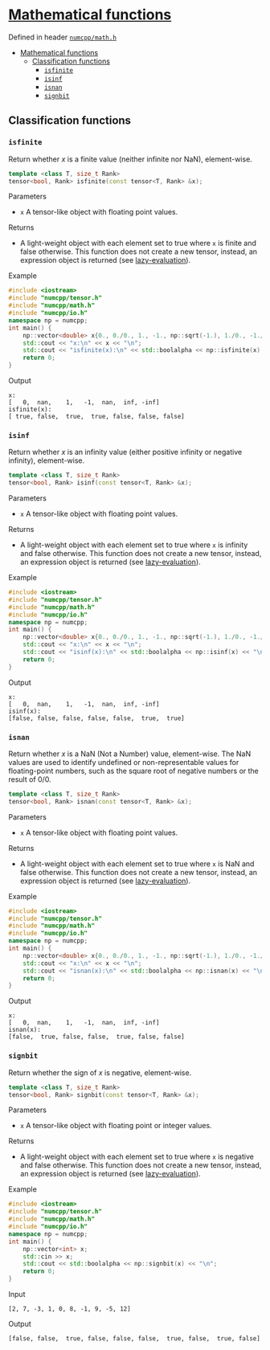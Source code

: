 # [Mathematical functions](readme.md)

Defined in header [`numcpp/math.h`](/include/numcpp/math.h)

- [Mathematical functions](#mathematical-functions)
  - [Classification functions](#classification-functions)
    - [`isfinite`](#isfinite)
    - [`isinf`](#isinf)
    - [`isnan`](#isnan)
    - [`signbit`](#signbit)

## Classification functions

### `isfinite`

Return whether $x$ is a finite value (neither infinite nor NaN), element-wise.
```cpp
template <class T, size_t Rank>
tensor<bool, Rank> isfinite(const tensor<T, Rank> &x);
```

Parameters

* `x` A tensor-like object with floating point values.

Returns

* A light-weight object with each element set to true where `x` is finite and false otherwise. This function does not create a new tensor, instead, an expression object is returned (see [lazy-evaluation](/doc/Tensor%20class/Tensor/Operators.md)).

Example

```cpp
#include <iostream>
#include "numcpp/tensor.h"
#include "numcpp/math.h"
#include "numcpp/io.h"
namespace np = numcpp;
int main() {
    np::vector<double> x{0., 0./0., 1., -1., np::sqrt(-1.), 1./0., -1./0.};
    std::cout << "x:\n" << x << "\n";
    std::cout << "isfinite(x):\n" << std::boolalpha << np::isfinite(x) << "\n";
    return 0;
}
```

Output

```
x:
[   0,  nan,    1,   -1,  nan,  inf, -inf]
isfinite(x):
[ true, false,  true,  true, false, false, false]
```

### `isinf`

Return whether $x$ is an infinity value (either positive infinity or negative infinity), element-wise.
```cpp
template <class T, size_t Rank>
tensor<bool, Rank> isinf(const tensor<T, Rank> &x);
```

Parameters

* `x` A tensor-like object with floating point values.

Returns

* A light-weight object with each element set to true where `x` is infinity and false otherwise. This function does not create a new tensor, instead, an expression object is returned (see [lazy-evaluation](/doc/Tensor%20class/Tensor/Operators.md)).

Example

```cpp
#include <iostream>
#include "numcpp/tensor.h"
#include "numcpp/math.h"
#include "numcpp/io.h"
namespace np = numcpp;
int main() {
    np::vector<double> x{0., 0./0., 1., -1., np::sqrt(-1.), 1./0., -1./0.};
    std::cout << "x:\n" << x << "\n";
    std::cout << "isinf(x):\n" << std::boolalpha << np::isinf(x) << "\n";
    return 0;
}
```

Output

```
x:
[   0,  nan,    1,   -1,  nan,  inf, -inf]
isinf(x):
[false, false, false, false, false,  true,  true]
```

### `isnan`

Return whether $x$ is a NaN (Not a Number) value, element-wise. The NaN values are used to identify undefined or non-representable values for floating-point numbers, such as the square root of negative numbers or the result of $0/0$.
```cpp
template <class T, size_t Rank>
tensor<bool, Rank> isnan(const tensor<T, Rank> &x);
```

Parameters

* `x` A tensor-like object with floating point values.

Returns

* A light-weight object with each element set to true where `x` is NaN and false otherwise. This function does not create a new tensor, instead, an expression object is returned (see [lazy-evaluation](/doc/Tensor%20class/Tensor/Operators.md)).

Example

```cpp
#include <iostream>
#include "numcpp/tensor.h"
#include "numcpp/math.h"
#include "numcpp/io.h"
namespace np = numcpp;
int main() {
    np::vector<double> x{0., 0./0., 1., -1., np::sqrt(-1.), 1./0., -1./0.};
    std::cout << "x:\n" << x << "\n";
    std::cout << "isnan(x):\n" << std::boolalpha << np::isnan(x) << "\n";
    return 0;
}
```

Output

```
x:
[   0,  nan,    1,   -1,  nan,  inf, -inf]
isnan(x):
[false,  true, false, false,  true, false, false]
```

### `signbit`

Return whether the sign of $x$ is negative, element-wise.
```cpp
template <class T, size_t Rank>
tensor<bool, Rank> signbit(const tensor<T, Rank> &x);
```

Parameters

* `x` A tensor-like object with floating point or integer values.

Returns

* A light-weight object with each element set to true where `x` is negative and false otherwise. This function does not create a new tensor, instead, an expression object is returned (see [lazy-evaluation](/doc/Tensor%20class/Tensor/Operators.md)).

Example

```cpp
#include <iostream>
#include "numcpp/tensor.h"
#include "numcpp/math.h"
#include "numcpp/io.h"
namespace np = numcpp;
int main() {
    np::vector<int> x;
    std::cin >> x;
    std::cout << std::boolalpha << np::signbit(x) << "\n";
    return 0;
}
```

Input

```
[2, 7, -3, 1, 0, 8, -1, 9, -5, 12]
```

Output

```
[false, false,  true, false, false, false,  true, false,  true, false]
```
